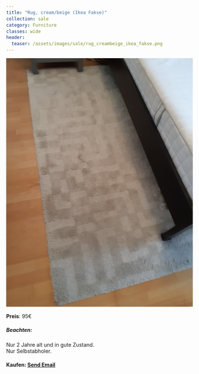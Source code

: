 ```yaml
---
title: "Rug, cream/beige (Ikea Fakse)"
collection: sale
category: Furniture
classes: wide
header: 
  teaser: /assets/images/sale/rug_creambeige_ikea_fakse.png
---
```




<a href="">
  <img src="/assets/images/sale/rug_creambeige_ikea_fakse.png" alt="Rug, cream/beige (Ikea Fakse)">
</a>

**Preis**: 95€

##### Beachten:
Nur 2 Jahre alt und in gute Zustand.<br>Nur Selbstabholer.

#### Kaufen: <a href = "mailto:digitaldasler@gmail.com?subject=Rug, cream/beige (Ikea Fakse)">Send Email</a>

